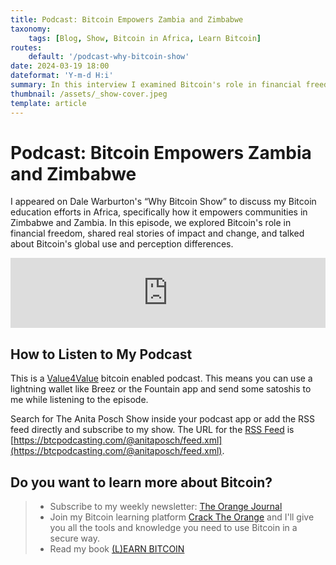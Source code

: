 ```yaml
---
title: Podcast: Bitcoin Empowers Zambia and Zimbabwe
taxonomy:
    tags: [Blog, Show, Bitcoin in Africa, Learn Bitcoin]
routes:
    default: '/podcast-why-bitcoin-show'
date: 2024-03-19 18:00
dateformat: 'Y-m-d H:i'
summary: In this interview I examined Bitcoin's role in financial freedom, shared impact stories, and analyzed Bitcoin's global use and perception differences.
thumbnail: /assets/_show-cover.jpeg
template: article
---
```


# Podcast: Bitcoin Empowers Zambia and Zimbabwe

I appeared on Dale Warburton's “Why Bitcoin Show” to discuss my Bitcoin education efforts in Africa, specifically how it empowers communities in Zimbabwe and Zambia. In this episode, we explored Bitcoin's role in financial freedom, shared real stories of impact and change, and talked about Bitcoin's global use and perception differences.

<iframe width="100%" height="112" frameborder="0" scrolling="no" style="width: 100%; height: 112px;  overflow: hidden;" src="https://btcpodcasting.com/@anitaposch/episodes/bitcoin-empowers-zambia-and-zimbabwe/embed/dark"></iframe>

## How to Listen to My Podcast
This is a [Value4Value](https://value4value.info/) bitcoin enabled podcast. This means you can use a lightning wallet like Breez or the Fountain app and send some satoshis to me while listening to the episode. 

Search for The Anita Posch Show inside your podcast app or add the RSS feed directly and subscribe to my show. The URL for the [RSS Feed](https://btcpodcasting.com/@anitaposch/feed.xml) is [https://btcpodcasting.com/@anitaposch/feed.xml](https://btcpodcasting.com/@anitaposch/feed.xml).

## Do you want to learn more about Bitcoin? 

> * Subscribe to my weekly newsletter: [The Orange Journal](https://anita.link/news)
> * Join my Bitcoin learning platform [Crack The Orange](https://cracktheorange.com) and I'll give you all the tools and knowledge you need to use Bitcoin in a secure way.
> * Read my book [(L)EARN BITCOIN](https://learnbitcoin.link/)